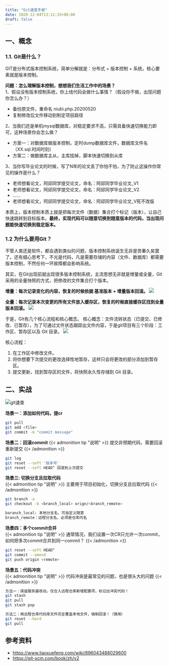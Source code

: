 ```yaml
---
title: "Git速查手册"
date: 2020-12-04T13:12:33+08:00
draft: false
---
```


## 一、概念
### 1.1. Git是什么？

GIT是分布式版本控制系统，简单分解就是：分布式 + 版本控制 + 系统，核心要素就是版本控制。

**问题：怎么理解版本控制，想想我们生活工作中的场景？**  
1、假设没有版本控制系统，你上线代码会做什么事情？（假设你不做，出现问题你怎么办？） 
-  备份原文件，重命名 niubi.php.20200520
- 复制修改后文件移动到制定项目路径

2、当我们还是单机mysql数据库，对稳定要求不高，只需具备快速切换能力即可，这种场景你会怎么做？
- 方案一：对数据库做版本控制，定时dump数据库文件，数据库文件名（XX.sql.时间时刻）
- 方案二：做数据库主从，主库挂掉，脚本快速切换到从库

3、当你写毕业论文的时候，写了N年的论文丢了你怕不怕，为了防止这操作你常见的操作是什么？
- 老师想看论文，阿邱同学提交论文，命名：阿邱同学毕业论文_V1
- 老师想看论文，阿邱同学提交论文，命名：阿邱同学毕业论文_V2
- ......
- 老师想看论文，阿邱同学提交论文，命名：阿邱同学毕业论文_V死不改版

本质上，版本控制本质上就是把每次文件（数据）集合打个标记（版本），让自己快速跳转到目标版本。**最终，实现代码可以随意切换到随意版本的代码，当出现问题能快速切换到稳定版本。** 

### 1.2 为什么要用Git？
不管人类还是软件，都会遇到类似的问题，版本控制系统诞生无非是苦秦久矣罢了。还有细心思考下，不光是代码，凡是需要存储的内容（文件、数据库）都需要版本控制，不然任何一环故障都会影响系统。

其实，在Git出现前就出现很多版本控制系统，主流思想无非就是增量或全量，Git采用的全量快照的方式，把修改的文件集合打个版本。

**增量：每次记录变化的内容，恢复的时候依据 基准版本 + 增量版本回滚。**
![](http://ww1.sinaimg.cn/large/006pGKjbly1genpkot6luj30m808mq33.jpg)

**全量：每次记录本次变更的所有文件放入缓存区，恢复的时候直接缓存区找到全量版本回滚。**
![](http://ww1.sinaimg.cn/large/006pGKjbly1genpk5bj8bj30m808h74k.jpg)

于是，GIt有几个核心流程和核心概念。
核心概念：文件流转状态（已提交、已修改、已暂存），为了可通过文件状态跟踪出文件内容，于是git项目有三个阶段：工作区、暂存区以及 Git 目录。
![](http://ww1.sinaimg.cn/large/006pGKjbly1genpizbku4j30m80c90sy.jpg)

核心流程：
1. 在工作区中修改文件。
2. 将你想要下次提交的更改选择性地暂存，这样只会将更改的部分添加到暂存区。
3. 提交更新，找到暂存区的文件，将快照永久性存储到 Git 目录。

## 二、实战

![git速查](http://ww1.sinaimg.cn/large/006pGKjbly1genma5vcvyj312k0r64qp.jpg)

**场景一：添加如何代码，提cr**
```Bash
git pull 
git add <file> 
git commit -m "commit message" 
```

**场景二：回滚commit**
{{< admonition tip "说明" >}}
提交非预期代码，需要回滚重新提交
{{< /admonition >}}
```Bash
git log
git reset --soft '版本号'
git reset --soft HEAD^ 回滚到上次提交
```

**场景三:  切换分支且拉取代码**  
{{< admonition tip "说明" >}}
主要用于项目初始化，切换分支且拉取代码
{{< /admonition >}}
```Bash
git branch -a
git checkout -b <branch_local> orign/<branch_remote>

baranch_local: 本地分支名，可自定义随意
branch_remote：远程分支名，必须是仓库内名
```

**场景四：多个commit合并**  
{{< admonition tip "说明" >}}
通常情况，我们设置一次CR只允许一次commit，如何把多次commit合并到同一commit？
{{< /admonition >}}
```Bash
git reset --soft HEAD^
git commit --amend
git push origin <remote>
```

**场景五：代码冲突**  
{{< admonition tip "说明" >}}
代码冲突是最常见的问题，也是很头大的问题
{{< /admonition >}}
```Bash
方法一：保留服务器改动，仅合入远程仓库新增配置项，标记出冲突代码！
git stash 
git pull
git stash pop

方法二：用远程仓库代码库文件完全覆盖本地文件，强制回滚！（慎用）
git reset --hard
git pull
```

## 参考资料
- https://www.liaoxuefeng.com/wiki/896043488029600
- https://git-scm.com/book/zh/v2